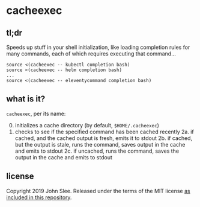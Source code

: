 # cacheexec

## tl;dr

Speeds up stuff in your shell initialization, like loading completion rules for
many commands, each of which requires executing that command...

```
source <(cacheexec -- kubectl completion bash)
source <(cacheexec -- helm completion bash)
...
source <(cacheexec -- eleventycommand completion bash)
```

## what is it?

`cacheexec`, per its name:

0. initializes a cache directory (by default, `$HOME/.cacheexec`)
1. checks to see if the specified command has been cached recently
2a. if cached, and the cached output is fresh, emits it to stdout
2b. if cached, but the output is stale, runs the command, saves output in the cache and emits to stdout
2c. if uncached, runs the command, saves the output in the cache and emits to stdout

## license

Copyright 2019 John Slee.  Released under the terms of the MIT license
[as included in this repository](LICENSE).
